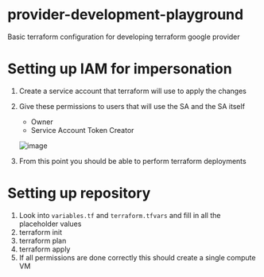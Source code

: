 # provider-development-playground
Basic terraform configuration for developing terraform google provider

# Setting up IAM for impersonation
1. Create a service account that terraform will use to apply the changes
2. Give these permissions to users that will use the SA and the SA itself
   - Owner
   - Service Account Token Creator
     
   ![image](https://github.com/user-attachments/assets/12849817-ae1f-4573-9407-094e69ed5ad8)

3. From this point you should be able to perform terraform deployments

# Setting up repository
1. Look into `variables.tf` and `terraform.tfvars` and fill in all the placeholder values
2. terraform init
3. terraform plan
4. terraform apply
5. If all permissions are done correctly this should create a single compute VM
